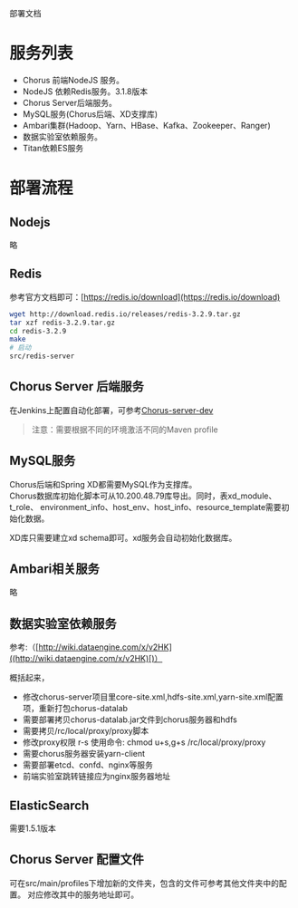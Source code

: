 部署文档
# 服务列表

* Chorus 前端NodeJS 服务。
* NodeJS 依赖Redis服务。3.1.8版本
* Chorus Server后端服务。
* MySQL服务(Chorus后端、XD支撑库)
* Ambari集群(Hadoop、Yarn、HBase、Kafka、Zookeeper、Ranger)
* 数据实验室依赖服务。
* Titan依赖ES服务

# 部署流程

## Nodejs

略

## Redis
参考官方文档即可：[https://redis.io/download](https://redis.io/download)
```bash
wget http://download.redis.io/releases/redis-3.2.9.tar.gz
tar xzf redis-3.2.9.tar.gz
cd redis-3.2.9
make
# 启动
src/redis-server
```

## Chorus Server 后端服务

在Jenkins上配置自动化部署，可参考[Chorus-server-dev](http://jenkins.cssrv.dataengine.com/jenkins/job/chorus-server-dev/)

> 注意：需要根据不同的环境激活不同的Maven profile

## MySQL服务

Chorus后端和Spring XD都需要MySQL作为支撑库。  
Chorus数据库初始化脚本可从10.200.48.79库导出。同时，表xd_module、t_role、
environment_info、host_env、host_info、resource_template需要初始化数据。

XD库只需要建立xd schema即可。xd服务会自动初始化数据库。

## Ambari相关服务

略

## 数据实验室依赖服务

参考:（[http://wiki.dataengine.com/x/v2HK]((http://wiki.dataengine.com/x/v2HK)[)）

概括起来，

* 修改chorus-server项目里core-site.xml,hdfs-site.xml,yarn-site.xml配置项，重新打包chorus-datalab
* 需要部署拷贝chorus-datalab.jar文件到chorus服务器和hdfs
* 需要拷贝/rc/local/proxy/proxy脚本
* 修改proxy权限 r-s 使用命令: chmod u+s,g+s /rc/local/proxy/proxy
* 需要chorus服务器安装yarn-client
* 需要部署etcd、confd、nginx等服务
* 前端实验室跳转链接应为nginx服务器地址

## ElasticSearch

需要1.5.1版本

## Chorus Server 配置文件

可在src/main/profiles下增加新的文件夹，包含的文件可参考其他文件夹中的配置。
对应修改其中的服务地址即可。



